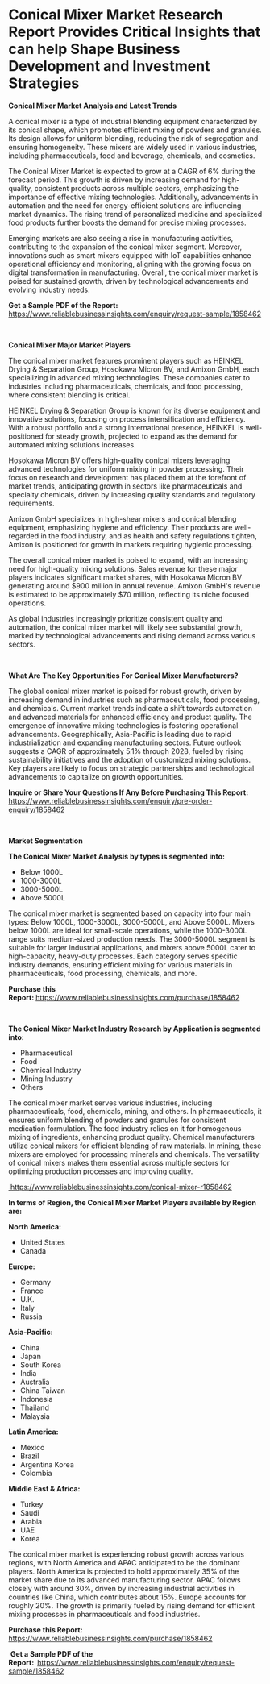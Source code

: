 <p><h1>Conical Mixer Market Research Report Provides Critical Insights that can help Shape Business Development and Investment Strategies</h1></p><p><strong>Conical Mixer Market Analysis and Latest Trends</strong></p>
<p><p>A conical mixer is a type of industrial blending equipment characterized by its conical shape, which promotes efficient mixing of powders and granules. Its design allows for uniform blending, reducing the risk of segregation and ensuring homogeneity. These mixers are widely used in various industries, including pharmaceuticals, food and beverage, chemicals, and cosmetics.</p><p>The Conical Mixer Market is expected to grow at a CAGR of 6% during the forecast period. This growth is driven by increasing demand for high-quality, consistent products across multiple sectors, emphasizing the importance of effective mixing technologies. Additionally, advancements in automation and the need for energy-efficient solutions are influencing market dynamics. The rising trend of personalized medicine and specialized food products further boosts the demand for precise mixing processes.</p><p>Emerging markets are also seeing a rise in manufacturing activities, contributing to the expansion of the conical mixer segment. Moreover, innovations such as smart mixers equipped with IoT capabilities enhance operational efficiency and monitoring, aligning with the growing focus on digital transformation in manufacturing. Overall, the conical mixer market is poised for sustained growth, driven by technological advancements and evolving industry needs.</p></p>
<p><strong>Get a Sample PDF of the Report:&nbsp;</strong> <a href="https://www.reliablebusinessinsights.com/enquiry/request-sample/1858462?utm_campaign=2440&utm_medium=2&utm_source=Github&utm_content=ia&utm_term=16042025&utm_id=conical-mixer">https://www.reliablebusinessinsights.com/enquiry/request-sample/1858462</a></p>
<p>&nbsp;</p>
<p><strong>Conical Mixer Major Market Players</strong></p>
<p><p>The conical mixer market features prominent players such as HEINKEL Drying & Separation Group, Hosokawa Micron BV, and Amixon GmbH, each specializing in advanced mixing technologies. These companies cater to industries including pharmaceuticals, chemicals, and food processing, where consistent blending is critical.</p><p>HEINKEL Drying & Separation Group is known for its diverse equipment and innovative solutions, focusing on process intensification and efficiency. With a robust portfolio and a strong international presence, HEINKEL is well-positioned for steady growth, projected to expand as the demand for automated mixing solutions increases.</p><p>Hosokawa Micron BV offers high-quality conical mixers leveraging advanced technologies for uniform mixing in powder processing. Their focus on research and development has placed them at the forefront of market trends, anticipating growth in sectors like pharmaceuticals and specialty chemicals, driven by increasing quality standards and regulatory requirements.</p><p>Amixon GmbH specializes in high-shear mixers and conical blending equipment, emphasizing hygiene and efficiency. Their products are well-regarded in the food industry, and as health and safety regulations tighten, Amixon is positioned for growth in markets requiring hygienic processing.</p><p>The overall conical mixer market is poised to expand, with an increasing need for high-quality mixing solutions. Sales revenue for these major players indicates significant market shares, with Hosokawa Micron BV generating around $900 million in annual revenue. Amixon GmbH's revenue is estimated to be approximately $70 million, reflecting its niche focused operations.</p><p>As global industries increasingly prioritize consistent quality and automation, the conical mixer market will likely see substantial growth, marked by technological advancements and rising demand across various sectors.</p></p>
<p>&nbsp;</p>
<p><strong>What Are The Key Opportunities For Conical Mixer Manufacturers?</strong></p>
<p><p>The global conical mixer market is poised for robust growth, driven by increasing demand in industries such as pharmaceuticals, food processing, and chemicals. Current market trends indicate a shift towards automation and advanced materials for enhanced efficiency and product quality. The emergence of innovative mixing technologies is fostering operational advancements. Geographically, Asia-Pacific is leading due to rapid industrialization and expanding manufacturing sectors. Future outlook suggests a CAGR of approximately 5.1% through 2028, fueled by rising sustainability initiatives and the adoption of customized mixing solutions. Key players are likely to focus on strategic partnerships and technological advancements to capitalize on growth opportunities.</p></p>
<p><strong>Inquire or Share Your Questions If Any Before Purchasing This Report:</strong> <a href="https://www.reliablebusinessinsights.com/enquiry/pre-order-enquiry/1858462?utm_campaign=2440&utm_medium=2&utm_source=Github&utm_content=ia&utm_term=16042025&utm_id=conical-mixer">https://www.reliablebusinessinsights.com/enquiry/pre-order-enquiry/1858462</a></p>
<p>&nbsp;</p>
<p><strong>Market Segmentation</strong></p>
<p><strong>The Conical Mixer Market Analysis by types is segmented into:</strong></p>
<p><ul><li>Below 1000L</li><li>1000-3000L</li><li>3000-5000L</li><li>Above 5000L</li></ul></p>
<p><p>The conical mixer market is segmented based on capacity into four main types: Below 1000L, 1000-3000L, 3000-5000L, and Above 5000L. Mixers below 1000L are ideal for small-scale operations, while the 1000-3000L range suits medium-sized production needs. The 3000-5000L segment is suitable for larger industrial applications, and mixers above 5000L cater to high-capacity, heavy-duty processes. Each category serves specific industry demands, ensuring efficient mixing for various materials in pharmaceuticals, food processing, chemicals, and more.</p></p>
<p><strong>Purchase this Report:&nbsp;</strong><a href="https://www.reliablebusinessinsights.com/purchase/1858462?utm_campaign=2440&utm_medium=2&utm_source=Github&utm_content=ia&utm_term=16042025&utm_id=conical-mixer">https://www.reliablebusinessinsights.com/purchase/1858462</a></p>
<p>&nbsp;</p>
<p><strong>The Conical Mixer Market Industry Research by Application is segmented into:</strong></p>
<p><ul><li>Pharmaceutical</li><li>Food</li><li>Chemical Industry</li><li>Mining Industry</li><li>Others</li></ul></p>
<p><p>The conical mixer market serves various industries, including pharmaceuticals, food, chemicals, mining, and others. In pharmaceuticals, it ensures uniform blending of powders and granules for consistent medication formulation. The food industry relies on it for homogenous mixing of ingredients, enhancing product quality. Chemical manufacturers utilize conical mixers for efficient blending of raw materials. In mining, these mixers are employed for processing minerals and chemicals. The versatility of conical mixers makes them essential across multiple sectors for optimizing production processes and improving quality.</p></p>
<p><a href="https://www.reliablebusinessinsights.com/conical-mixer-r1858462?utm_campaign=2440&utm_medium=2&utm_source=Github&utm_content=ia&utm_term=16042025&utm_id=conical-mixer">&nbsp;https://www.reliablebusinessinsights.com/conical-mixer-r1858462</a></p>
<p><strong>In terms of Region, the Conical Mixer Market Players available by Region are:</strong></p>
<p>
    <p> <strong> North America: </strong>
        <ul>
            <li>United States</li>
            <li>Canada</li>
        </ul>
        </p> 
    <p> <strong> Europe: </strong>
        <ul>
            <li>Germany</li>
            <li>France</li>
            <li>U.K.</li>
            <li>Italy</li>
            <li>Russia</li>
        </ul>
        </p> 
    <p> <strong> Asia-Pacific: </strong>
        <ul>
            <li>China</li>
            <li>Japan</li>
            <li>South Korea</li>
            <li>India</li>
            <li>Australia</li>
            <li>China Taiwan</li>
            <li>Indonesia</li>
            <li>Thailand</li>
            <li>Malaysia</li>
        </ul>
        </p> 
    <p> <strong> Latin America: </strong>
        <ul>
            <li>Mexico</li>
            <li>Brazil</li>
            <li>Argentina Korea</li>
            <li>Colombia</li>
        </ul>
        </p> 
    <p> <strong> Middle East & Africa: </strong>
        <ul>
            <li>Turkey</li>
            <li>Saudi</li>
            <li>Arabia</li>
            <li>UAE</li>
            <li>Korea</li>
        </ul>
    </p>
    </p>
<p><p>The conical mixer market is experiencing robust growth across various regions, with North America and APAC anticipated to be the dominant players. North America is projected to hold approximately 35% of the market share due to its advanced manufacturing sector. APAC follows closely with around 30%, driven by increasing industrial activities in countries like China, which contributes about 15%. Europe accounts for roughly 20%. The growth is primarily fueled by rising demand for efficient mixing processes in pharmaceuticals and food industries.</p></p>
<p><strong>Purchase this Report: </strong><a href="https://www.reliablebusinessinsights.com/purchase/1858462?utm_campaign=2440&utm_medium=2&utm_source=Github&utm_content=ia&utm_term=16042025&utm_id=conical-mixer">https://www.reliablebusinessinsights.com/purchase/1858462</a></p>
<p>&nbsp;<strong>Get a Sample PDF of the Report:&nbsp;&nbsp;</strong><a href="https://www.reliablebusinessinsights.com/enquiry/request-sample/1858462?utm_campaign=2440&utm_medium=2&utm_source=Github&utm_content=ia&utm_term=16042025&utm_id=conical-mixer">https://www.reliablebusinessinsights.com/enquiry/request-sample/1858462</a></p>
<p><strong></strong></p>
<p><p></p><p></p><p></p></p>